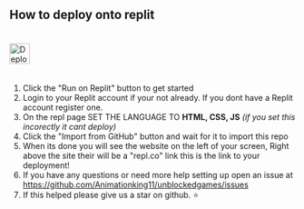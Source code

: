 ## How to deploy onto replit
[<img src="https://camo.githubusercontent.com/aaa5efab04d69a070ff9ee9f75506b38932a7300359318135f4790c31b7dace4/68747470733a2f2f7265706c2e69742f62616467652f6769746875622f756e6b6e6f776e626c7565677579362f4d696e6553776565706572" alt="Deploy instance on Replit" height="36px" style="margin: 20px 0;">](https://replit.com/github/Animationking11/unblockedgames)

1. Click the "Run on Replit" button to get started
2. Login to your Replit account if your not already. If you dont have a Replit account register one.
3. On the repl page SET THE LANGUAGE TO **HTML, CSS, JS** *(if you set this incorectly it cant deploy)*
4. Click the "Import from GitHub" button and wait for it to import this repo
5. When its done you will see the website on the left of your screen, Right above the site their will be a "repl.co" link this is the link to your deployment!
6. If you have any questions or need more help setting up open an issue at https://github.com/Animationking11/unblockedgames/issues
7. If this helped please give us a star on github. ⭐
